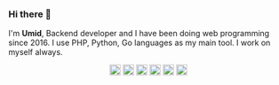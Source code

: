 ### Hi there 👋

I'm **Umid**, Backend developer and I have been doing web programming since 2016. I use PHP, Python, Go languages as my main tool. I work on myself always.

<p align="center"> <a href="https://twitter.com/elango_sundar" target="_blank"><img align="center" src="https://cdn.jsdelivr.net/npm/simple-icons@3.0.1/icons/twitter.svg" alt="elango_sundar" height="20" width="20" /></a> <a href="https://fb.com/elango_sundar" target="_blank"><img align="center" src="https://cdn.jsdelivr.net/npm/simple-icons@3.0.1/icons/facebook.svg" alt="elango_sundar" height="20" width="20" /></a> <a href="https://dev.to/elango_sundar" target="_blank"><img align="center" src="https://cdn.jsdelivr.net/npm/simple-icons@3.0.1/icons/dev-dot-to.svg" alt="elango_sundar" height="20" width="20" /></a> <a href="https://codesandbox.com/elango_sundar" target="_blank"><img align="center" src="https://cdn.jsdelivr.net/npm/simple-icons@3.0.1/icons/codesandbox.svg" alt="elango_sundar" height="20" width="20" /></a> <a href="https://stackoverflow.com/users/elango_sundar" target="_blank"><img align="center" src="https://cdn.jsdelivr.net/npm/simple-icons@3.0.1/icons/stackoverflow.svg" alt="elango_sundar" height="20" width="20" /></a> <a href="https://www.youtube.com/c/elango_sundar" target="_blank"><img align="center" src="https://cdn.jsdelivr.net/npm/simple-icons@3.0.1/icons/youtube.svg" alt="elango_sundar" height="20" width="20" /></a></p>
